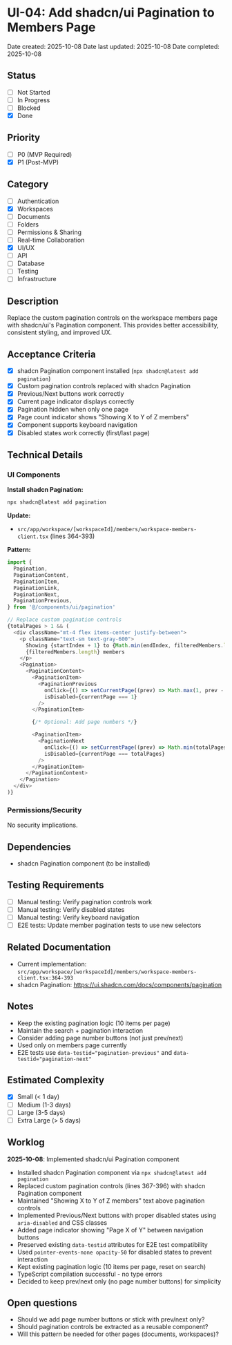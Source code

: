 # UI-04: Add shadcn/ui Pagination to Members Page

Date created: 2025-10-08
Date last updated: 2025-10-08
Date completed: 2025-10-08

## Status

- [ ] Not Started
- [ ] In Progress
- [ ] Blocked
- [x] Done

## Priority

- [ ] P0 (MVP Required)
- [x] P1 (Post-MVP)

## Category

- [ ] Authentication
- [x] Workspaces
- [ ] Documents
- [ ] Folders
- [ ] Permissions & Sharing
- [ ] Real-time Collaboration
- [x] UI/UX
- [ ] API
- [ ] Database
- [ ] Testing
- [ ] Infrastructure

## Description

Replace the custom pagination controls on the workspace members page with shadcn/ui's Pagination component. This provides better accessibility, consistent styling, and improved UX.

## Acceptance Criteria

- [x] shadcn Pagination component installed (`npx shadcn@latest add pagination`)
- [x] Custom pagination controls replaced with shadcn Pagination
- [x] Previous/Next buttons work correctly
- [x] Current page indicator displays correctly
- [x] Pagination hidden when only one page
- [x] Page count indicator shows "Showing X to Y of Z members"
- [x] Component supports keyboard navigation
- [x] Disabled states work correctly (first/last page)

## Technical Details

### UI Components

**Install shadcn Pagination:**
```bash
npx shadcn@latest add pagination
```

**Update:**
- `src/app/workspace/[workspaceId]/members/workspace-members-client.tsx` (lines 364-393)

**Pattern:**

```typescript
import {
  Pagination,
  PaginationContent,
  PaginationItem,
  PaginationLink,
  PaginationNext,
  PaginationPrevious,
} from '@/components/ui/pagination'

// Replace custom pagination controls
{totalPages > 1 && (
  <div className="mt-4 flex items-center justify-between">
    <p className="text-sm text-gray-600">
      Showing {startIndex + 1} to {Math.min(endIndex, filteredMembers.length)} of{' '}
      {filteredMembers.length} members
    </p>
    <Pagination>
      <PaginationContent>
        <PaginationItem>
          <PaginationPrevious
            onClick={() => setCurrentPage((prev) => Math.max(1, prev - 1))}
            isDisabled={currentPage === 1}
          />
        </PaginationItem>

        {/* Optional: Add page numbers */}

        <PaginationItem>
          <PaginationNext
            onClick={() => setCurrentPage((prev) => Math.min(totalPages, prev + 1))}
            isDisabled={currentPage === totalPages}
          />
        </PaginationItem>
      </PaginationContent>
    </Pagination>
  </div>
)}
```

### Permissions/Security

No security implications.

## Dependencies

- shadcn Pagination component (to be installed)

## Testing Requirements

- [ ] Manual testing: Verify pagination controls work
- [ ] Manual testing: Verify disabled states
- [ ] Manual testing: Verify keyboard navigation
- [ ] E2E tests: Update member pagination tests to use new selectors

## Related Documentation

- Current implementation: `src/app/workspace/[workspaceId]/members/workspace-members-client.tsx:364-393`
- shadcn Pagination: https://ui.shadcn.com/docs/components/pagination

## Notes

- Keep the existing pagination logic (10 items per page)
- Maintain the search + pagination interaction
- Consider adding page number buttons (not just prev/next)
- Used only on members page currently
- E2E tests use `data-testid="pagination-previous"` and `data-testid="pagination-next"`

## Estimated Complexity

- [x] Small (< 1 day)
- [ ] Medium (1-3 days)
- [ ] Large (3-5 days)
- [ ] Extra Large (> 5 days)

## Worklog

**2025-10-08**: Implemented shadcn/ui Pagination component
- Installed shadcn Pagination component via `npx shadcn@latest add pagination`
- Replaced custom pagination controls (lines 367-396) with shadcn Pagination component
- Maintained "Showing X to Y of Z members" text above pagination controls
- Implemented Previous/Next buttons with proper disabled states using `aria-disabled` and CSS classes
- Added page indicator showing "Page X of Y" between navigation buttons
- Preserved existing `data-testid` attributes for E2E test compatibility
- Used `pointer-events-none opacity-50` for disabled states to prevent interaction
- Kept existing pagination logic (10 items per page, reset on search)
- TypeScript compilation successful - no type errors
- Decided to keep prev/next only (no page number buttons) for simplicity

## Open questions

- Should we add page number buttons or stick with prev/next only?
- Should pagination controls be extracted as a reusable component?
- Will this pattern be needed for other pages (documents, workspaces)?
